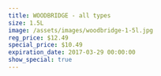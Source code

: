 ```yaml
---
title: WOODBRIDGE - all types
size: 1.5L
image: /assets/images/woodbridge-1-5l.jpg
reg_price: $12.49
special_price: $10.49
expiration_date: 2017-03-29 00:00:00
show_special: true
---
```



